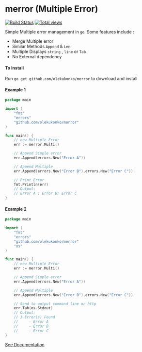 merror (Multiple Error)
==

[![Build Status](https://travis-ci.org/olekukonko/merror.png?branch=master)](https://travis-ci.org/olekukonko/ts) [![Total views](https://sourcegraph.com/api/repos/github.com/olekukonko/merror/counters/views.png)](https://sourcegraph.com/github.com/olekukonko/merror)

Simple Multiple error management in `go`. Some features include :

- Merge Multiple error
- Similar Methods `Append` & `Len`
- Multiple Displays `string` , `line` or `Tab`
- No External dependency


#### To Install

Run `go get github.com/olekukonko/merror` to download and install

#### Example 1

```go
package main

import (
	"fmt"
	"errors"
	"github.com/olekukonko/merror"
)

func main() {
    // new Multiple Error
	err := merror.Multi()

	// Append Simple error
	err.Append(errors.New("Error A"))

	// Append Multiple
	err.Append(errors.New("Error B"),errors.New("Error C"))

	// Print Error
	fmt.Println(err)
	// Output:
	// Error A ; Error B; Error C
}
```


#### Example 2

```go
package main

import (
	"fmt"
	"errors"
	"github.com/olekukonko/merror"
	"os"
)

func main() {
    // new Multiple Error
	err := merror.Multi()

	// Append Simple error
	err.Append(errors.New("Error A"))

	// Append Multiple
	err.Append(errors.New("Error B"),errors.New("Error C"))

    // Send to output command line or http
	err.Tab(os.Stdout)
	// Output:
	// 3 Error(s) Found
    //     - Error A
    //     - Error B
    //     - Error C
}
```



[See Documentation](http://godoc.org/github.com/olekukonko/merror)
